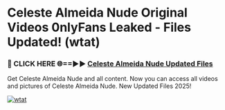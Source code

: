 # Celeste Almeida Nude Original Videos 0nlyFans Leaked - Files Updated! (wtat)

<h3>🔴 CLICK HERE 🌐==►► <a href="https://tinyurl.com/4mcuefdz" rel="nofollow">Celeste Almeida Nude Updated Files</a></h3>

Get Celeste Almeida Nude and all content. Now you can access all videos and pictures of Celeste Almeida Nude. New Updated Files 2025!

[![wtat](https://i.imgur.com/StAQSOY.gif)](https://tinyurl.com/4mcuefdz)
